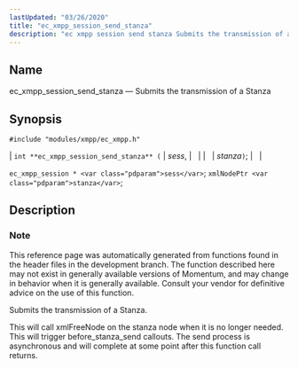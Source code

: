 ```yaml
---
lastUpdated: "03/26/2020"
title: "ec_xmpp_session_send_stanza"
description: "ec xmpp session send stanza Submits the transmission of a Stanza int ec xmpp session send stanza sess stanza ec xmpp session sess xml Node Ptr stanza This reference page was automatically generated from functions found in the header files in the development branch The function described here may not..."
---
```


<a name="apis.ec_xmpp_session_send_stanza"></a> 
## Name

ec_xmpp_session_send_stanza — Submits the transmission of a Stanza

## Synopsis

`#include "modules/xmpp/ec_xmpp.h"`

| `int **ec_xmpp_session_send_stanza** (` | <var class="pdparam">sess</var>, |   |
|   | <var class="pdparam">stanza</var>`)`; |   |

`ec_xmpp_session * <var class="pdparam">sess</var>`;
`xmlNodePtr <var class="pdparam">stanza</var>`;<a name="idp64639472"></a> 
## Description

### Note

This reference page was automatically generated from functions found in the header files in the development branch. The function described here may not exist in generally available versions of Momentum, and may change in behavior when it is generally available. Consult your vendor for definitive advice on the use of this function.

Submits the transmission of a Stanza.

This will call xmlFreeNode on the stanza node when it is no longer needed. This will trigger before_stanza_send callouts. The send process is asynchronous and will complete at some point after this function call returns.